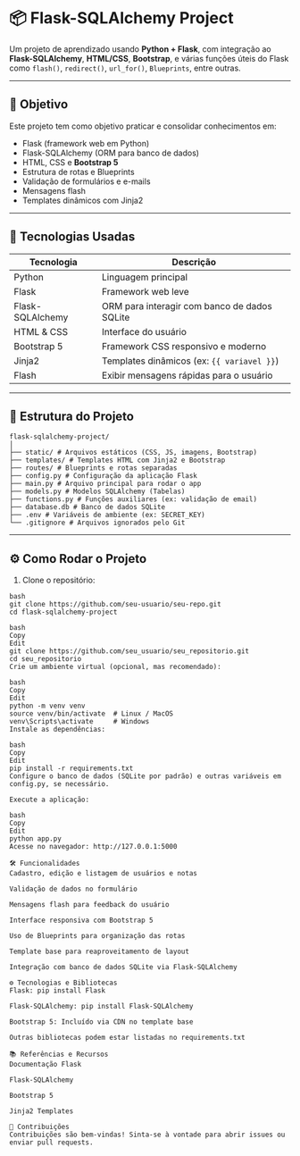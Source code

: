 # 📦 Flask-SQLAlchemy Project

Um projeto de aprendizado usando **Python + Flask**, com integração ao **Flask-SQLAlchemy**, **HTML/CSS**, **Bootstrap**, e várias funções úteis do Flask como `flash()`, `redirect()`, `url_for()`, `Blueprints`, entre outras.

---

## 🚀 Objetivo

Este projeto tem como objetivo praticar e consolidar conhecimentos em:
- Flask (framework web em Python)
- Flask-SQLAlchemy (ORM para banco de dados)
- HTML, CSS e **Bootstrap 5**
- Estrutura de rotas e Blueprints
- Validação de formulários e e-mails
- Mensagens flash
- Templates dinâmicos com Jinja2

---

## 🧠 Tecnologias Usadas

| Tecnologia        | Descrição                                       |
|-------------------|-------------------------------------------------|
| Python            | Linguagem principal                             |
| Flask             | Framework web leve                              |
| Flask-SQLAlchemy  | ORM para interagir com banco de dados SQLite    |
| HTML & CSS        | Interface do usuário                            |
| Bootstrap 5       | Framework CSS responsivo e moderno              |
| Jinja2            | Templates dinâmicos (ex: `{{ variavel }}`)      |
| Flash             | Exibir mensagens rápidas para o usuário         |

---

## 📁 Estrutura do Projeto
```
flask-sqlalchemy-project/
│
├── static/ # Arquivos estáticos (CSS, JS, imagens, Bootstrap)
├── templates/ # Templates HTML com Jinja2 e Bootstrap
├── routes/ # Blueprints e rotas separadas
├── config.py # Configuração da aplicação Flask
├── main.py # Arquivo principal para rodar o app
├── models.py # Modelos SQLAlchemy (Tabelas)
├── functions.py # Funções auxiliares (ex: validação de email)
├── database.db # Banco de dados SQLite
├── .env # Variáveis de ambiente (ex: SECRET_KEY)
└── .gitignore # Arquivos ignorados pelo Git
```

---

## ⚙️ Como Rodar o Projeto

1. Clone o repositório:
```
bash
git clone https://github.com/seu-usuario/seu-repo.git
cd flask-sqlalchemy-project

bash
Copy
Edit
git clone https://github.com/seu_usuario/seu_repositorio.git
cd seu_repositorio
Crie um ambiente virtual (opcional, mas recomendado):

bash
Copy
Edit
python -m venv venv
source venv/bin/activate  # Linux / MacOS
venv\Scripts\activate     # Windows
Instale as dependências:

bash
Copy
Edit
pip install -r requirements.txt
Configure o banco de dados (SQLite por padrão) e outras variáveis em config.py, se necessário.

Execute a aplicação:

bash
Copy
Edit
python app.py
Acesse no navegador: http://127.0.0.1:5000

🛠 Funcionalidades
Cadastro, edição e listagem de usuários e notas

Validação de dados no formulário

Mensagens flash para feedback do usuário

Interface responsiva com Bootstrap 5

Uso de Blueprints para organização das rotas

Template base para reaproveitamento de layout

Integração com banco de dados SQLite via Flask-SQLAlchemy

⚙️ Tecnologias e Bibliotecas
Flask: pip install Flask

Flask-SQLAlchemy: pip install Flask-SQLAlchemy

Bootstrap 5: Incluído via CDN no template base

Outras bibliotecas podem estar listadas no requirements.txt

📚 Referências e Recursos
Documentação Flask

Flask-SQLAlchemy

Bootstrap 5

Jinja2 Templates

🤝 Contribuições
Contribuições são bem-vindas! Sinta-se à vontade para abrir issues ou enviar pull requests. 
```